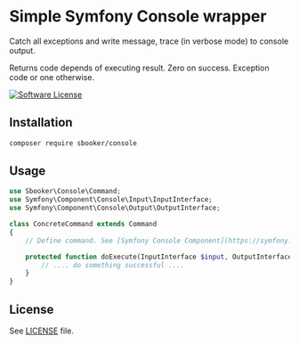 # Simple Symfony Console wrapper 
Catch all exceptions and write message, trace (in verbose mode) to console output. 

Returns code depends of executing result. Zero on success. Exception code or one otherwise. 

[![Software License][badge-license]][license]

## Installation
```bash
composer require sbooker/console
```
## Usage
```php
use Sbooker\Console\Command;
use Symfony\Component\Console\Input\InputInterface;
use Symfony\Component\Console\Output\OutputInterface;

class ConcreteCommand extends Command
{
    // Define command. See [Symfony Console Component](https://symfony.com/doc/current/components/console.html) 

    protected function doExecute(InputInterface $input, OutputInterface $output) : void {
        // .... do something successful ....
    }
}
```
## License
See [LICENSE][license] file.

[badge-license]: https://img.shields.io/badge/license-MIT-brightgreen.svg?style=flat-square
[license]: https://github.com/sbooker/console/blob/master/LICENSE

